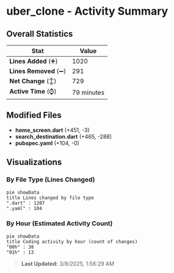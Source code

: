 # uber_clone - Activity Summary 

## Overall Statistics

| Stat                   | Value                                                             |
| ---------------------- | ----------------------------------------------------------------- |
| **Lines Added** (➕)   | 1020                                          |
| **Lines Removed** (➖) | 291                                        |
| **Net Change** (↕)    | 729                |
| **Active Time** (⌚)   | 79 minutes |


## Modified Files
- **home_screen.dart** (+451, -3)
- **search_destination.dart** (+465, -288)
- **pubspec.yaml** (+104, -0)

## Visualizations

### By File Type (Lines Changed)

```mermaid
pie showData
title Lines changed by file type
".dart" : 1207
".yaml" : 104
```

### By Hour (Estimated Activity Count)

```mermaid
pie showData
title Coding activity by hour (count of changes)
"00h" : 38
"01h" : 13
```


> **Last Updated:** 3/8/2025, 1:56:29 AM